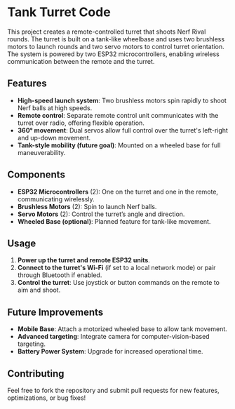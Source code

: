 # Tank Turret Code

This project creates a remote-controlled turret that shoots Nerf Rival rounds. The turret is built on a tank-like wheelbase and uses two brushless motors to launch rounds and two servo motors to control turret orientation. The system is powered by two ESP32 microcontrollers, enabling wireless communication between the remote and the turret.

## Features

- **High-speed launch system**: Two brushless motors spin rapidly to shoot Nerf balls at high speeds.
- **Remote control**: Separate remote control unit communicates with the turret over radio, offering flexible operation.
- **360° movement**: Dual servos allow full control over the turret's left-right and up-down movement.
- **Tank-style mobility (future goal)**: Mounted on a wheeled base for full maneuverability.

## Components

- **ESP32 Microcontrollers** (2): One on the turret and one in the remote, communicating wirelessly.
- **Brushless Motors** (2): Spin to launch Nerf balls.
- **Servo Motors** (2): Control the turret’s angle and direction.
- **Wheeled Base (optional)**: Planned feature for tank-like movement.

## Usage

1. **Power up the turret and remote ESP32 units**.
2. **Connect to the turret's Wi-Fi** (if set to a local network mode) or pair through Bluetooth if enabled.
3. **Control the turret**: Use joystick or button commands on the remote to aim and shoot.

## Future Improvements

- **Mobile Base**: Attach a motorized wheeled base to allow tank movement.
- **Advanced targeting**: Integrate camera for computer-vision-based targeting.
- **Battery Power System**: Upgrade for increased operational time.

## Contributing

Feel free to fork the repository and submit pull requests for new features, optimizations, or bug fixes!
